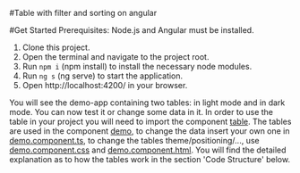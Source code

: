 #Table with filter and sorting on angular

#Get Started
Prerequisites: Node.js and Angular must be installed.
<ol>
<li>Clone this project.</li>
<li>Open the terminal and navigate to the project root.</li>
<li>Run <code>npm i</code> (npm install) to install the necessary node modules.</li>
<li>Run <code>ng s</code> (ng serve) to start the application.</li>
<li>Open http://localhost:4200/ in your browser.</li>
</ol>
You will see the demo-app containing two tables: in light mode and in dark mode. You can now test it or change some data in it. In order to use the table in your project you will need to import the component <a href="src\app\table">table</a>. The tables are used in the component <a href="src\app\demo">demo</a>, to change the data insert your own one in <a href="src\app\demo\demo.component.ts">demo.component.ts</a>, to change the tables theme/positioning/..., use <a href="src\app\demo\demo.component.css">demo.component.css</a> and <a href="src\app\demo\demo.component.html">demo.component.html</a>. You will find the detailed explanation as to how the tables work in the section 'Code Structure' below.
